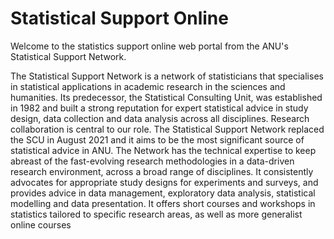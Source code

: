 # Statistical Support Online

Welcome to the statistics support online web portal from the ANU's Statistical Support Network. 

The Statistical Support Network is a network of statisticians that specialises in statistical applications in academic research in the sciences and humanities. Its predecessor, the Statistical Consulting Unit, was established in 1982 and built a strong reputation for expert statistical advice in study design, data collection and data analysis across all disciplines. Research collaboration is central to our role. The Statistical Support Network replaced the SCU in August 2021 and it aims to be the most significant source of statistical advice in ANU. The Network has the technical expertise to keep abreast of the fast-evolving research methodologies in a data-driven research environment, across a broad range of disciplines. It consistently advocates for appropriate study designs for experiments and surveys, and provides advice in data management, exploratory data analysis, statistical modelling and data presentation. It offers short courses and workshops in statistics tailored to specific research areas, as well as more generalist online courses
